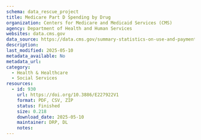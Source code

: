 ```yaml
---
schema: data_rescue_project 
title: Medicare Part D Spending by Drug
organization: Centers for Medicare and Medicaid Services (CMS)
agency: Department of Health and Human Services
websites: data.cms.gov
data_source: https://data.cms.gov/summary-statistics-on-use-and-payments/medicare-medicaid-spending-by-drug/medicare-part-d-spending-by-drug
description: 
last_modified: 2025-05-10
metadata_available: No
metadata_url: 
category:
  - Health & Healthcare 
  - Social Services 
resources:
  - id: 930
    url: https://doi.org/10.3886/E227922V1
    format: PDF, CSV, ZIP
    status: Finished
    size: 0.218
    download_date: 2025-05-10
    maintainer: DRP, DL
    notes: 
---
```

